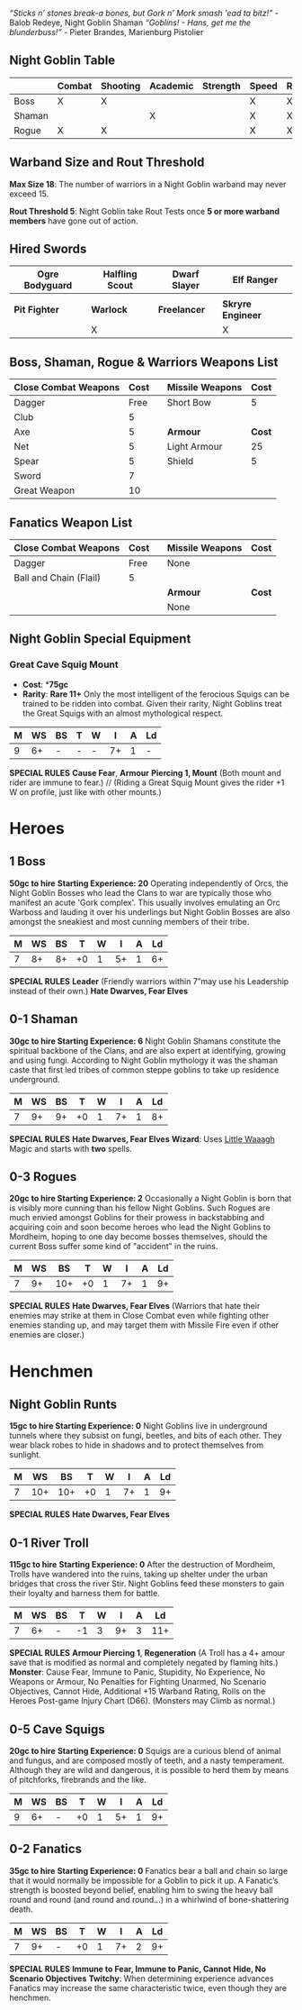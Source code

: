 *“Sticks n’ stones break-a bones, but Gork n’ Mork smash 'ead ta bitz!”* - Balob Redeye, Night Goblin Shaman
*“Goblins! - Hans, get me the blunderbuss!”* - Pieter Brandes, Marienburg Pistolier
## Night Goblin Table

|        | **Combat** | **Shooting** | **Academic** | **Strength** | **Speed** | **Rogue** |
| ------ | ---------- | ------------ | ------------ | ------------ | --------- | --------- |
| Boss   | X          | X            |              |              | X         | X         |
| Shaman |            |              | X            |              | X         | X         |
| Rogue  | X          | X            |              |              | X         | X         |

## Warband Size and Rout Threshold
**Max Size 18**: The number of warriors in a Night Goblin warband may never exceed 15.

**Rout Threshold 5**: Night Goblin take Rout Tests once **5 or more warband members** have gone out of action.
## Hired Swords
| Ogre Bodyguard  | Halfling Scout | Dwarf Slayer   | Elf Ranger          |
| --------------- | -------------- | -------------- | ------------------- |
|                 |                |                |                     |
| **Pit Fighter** | **Warlock**    | **Freelancer** | **Skryre Engineer** |
|                 | X              |                | X                   |

## Boss, Shaman, Rogue & Warriors Weapons List

| Close Combat Weapons | Cost |     | Missile Weapons | Cost     |
| -------------------- | ---- | --- | --------------- | -------- |
| Dagger               | Free |     | Short Bow       | 5        |
| Club                 | 5    |     |                 |          |
| Axe                  | 5    |     | **Armour**      | **Cost** |
| Net                  | 5    |     | Light Armour    | 25       |
| Spear                | 5    |     | Shield          | 5        |
| Sword                | 7    |     |                 |          |
| Great Weapon         | 10   |     |                 |          |

## Fanatics Weapon List

| Close Combat Weapons   | Cost |     | Missile Weapons | Cost     |
| ---------------------- | ---- | --- | --------------- | -------- |
| Dagger                 | Free |     | None            |          |
| Ball and Chain (Flail) | 5    |     |                 |          |
|                        |      |     | **Armour**      | **Cost** |
|                        |      |     | None            |          |

## Night Goblin Special Equipment
### Great Cave Squig Mount
* **Cost**: ***75gc**
* **Rarity**: **Rare 11+**
Only the most intelligent of the ferocious Squigs can be trained to be ridden into combat. Given their rarity, Night Goblins treat the Great Squigs with an almost mythological respect.

| M   | WS  | BS  | T   | W   | I   | A   | Ld  |
| --- | --- | --- | --- | --- | --- | --- | --- |
| 9   | 6+  | -   | -   | -   | 7+  | 1   | -   |

**SPECIAL RULES**
**Cause Fear**, **Armour** **Piercing 1, Mount** (Both mount and rider are immune to fear.) // (Riding a Great Squig Mount gives the rider +1 W on profile, just like with other mounts.)
# Heroes
## 1 Boss
**50gc to hire**
**Starting Experience: 20**
Operating independently of Orcs, the Night Goblin Bosses who lead the Clans to war are typically those who manifest an acute 'Gork complex'. This usually involves emulating an Orc Warboss and lauding it over his underlings but Night Goblin Bosses are also amongst the sneakiest and most cunning members of their tribe.

| M   | WS  | BS  | T   | W   | I   | A   | Ld  |
| --- | --- | --- | --- | --- | --- | --- | --- |
| 7   | 8+  | 8+  | +0  | 1   | 5+  | 1   | 6+  |

**SPECIAL RULES**
**Leader** (Friendly warriors within 7”may use his Leadership instead of their own.)
**Hate Dwarves, Fear Elves**
## 0-1 Shaman
**30gc to hire
Starting Experience: 6**
Night Goblin Shamans constitute the spiritual backbone of the Clans, and are also expert at identifying, growing and using fungi. According to Night Goblin mythology it was the shaman caste that first led tribes of common steppe goblins to take up residence underground.

| M   | WS  | BS  | T   | W   | I   | A   | Ld  |
| --- | --- | --- | --- | --- | --- | --- | --- |
| 7   | 9+  | 9+  | +0  | 1   | 7+  | 1   | 8+  |

**SPECIAL RULES**
**Hate Dwarves, Fear Elves**
**Wizard**: Uses [Little Waaagh](4%20Magic/Little%20Waaagh.md) Magic and starts with **two** spells.
## 0-3 Rogues
**20gc to hire
Starting Experience: 2**
Occasionally a Night Goblin is born that is visibly more cunning than his fellow Night Goblins. Such Rogues are much envied amongst Goblins for their prowess in backstabbing and acquiring coin and soon become heroes who lead the Night Goblins to Mordheim, hoping to one day become bosses themselves, should the current Boss suffer some kind of "accident" in the ruins.

| M   | WS  | BS  | T   | W   | I   | A   | Ld  |
| --- | --- | --- | --- | --- | --- | --- | --- |
| 7   | 9+  | 10+ | +0  | 1   | 7+  | 1   | 9+  |

**SPECIAL RULES**
**Hate Dwarves, Fear Elves** (Warriors that hate their enemies may strike at them in Close Combat even while fighting other enemies standing up, and may target them with Missile Fire even if other enemies are closer.)
# Henchmen
## Night Goblin Runts
**15gc to hire
Starting Experience: 0**
Night Goblins live in underground tunnels where they subsist on fungi, beetles, and bits of each other. They wear black robes to hide in shadows and to protect themselves from sunlight.

| M   | WS  | BS  | T   | W   | I   | A   | Ld  |
| --- | --- | --- | --- | --- | --- | --- | --- |
| 7   | 10+ | 10+ | +0  | 1   | 7+  | 1   | 9+  |

**SPECIAL RULES**
**Hate Dwarves, Fear Elves**
## 0-1 River Troll
**115gc to hire**
**Starting Experience: 0**
After the destruction of Mordheim, Trolls have wandered into the ruins, taking up shelter under the urban bridges that cross the river Stir. Night Goblins feed these monsters to gain their loyalty and harness them for battle.

| M   | WS  | BS  | T   | W   | I   | A   | Ld  |
| --- | --- | --- | --- | --- | --- | --- | --- |
| 7   | 6+  | -   | -1  | 3   | 9+  | 3   | 11+ |

**SPECIAL RULES**
**Armour Piercing 1**, **Regeneration** (A Troll has a
4+ amour save that is modified as normal and
completely negated by flaming hits.)
**Monster**: Cause Fear, Immune to Panic, Stupidity, No Experience, No Weapons or Armour, No Penalties for Fighting Unarmed, No Scenario Objectives, Cannot Hide, Additional +15 Warband Rating, Rolls on the Heroes Post-game Injury Chart (D66).
(Monsters may Climb as normal.)
## 0-5 Cave Squigs
**20gc to hire**
**Starting Experience: 0**
Squigs are a curious blend of animal and fungus, and are composed mostly of teeth, and a nasty temperament. Although they are wild and dangerous, it is possible to herd them by means of pitchforks, firebrands and the like.

| M   | WS  | BS  | T   | W   | I   | A   | Ld  |
| --- | --- | --- | --- | --- | --- | --- | --- |
| 9   | 6+  | -   | +0  | 1   | 5+  | 1   | 9+  |

## 0-2 Fanatics
**35gc to hire**
**Starting Experience: 0**
Fanatics bear a ball and chain so large that it would normally be impossible for a Goblin to pick it up. A Fanatic’s strength is boosted beyond belief, enabling him to swing the heavy ball round and round (and round and round...) in a whirlwind of bone-shattering death.

| M   | WS  | BS  | T   | W   | I   | A   | Ld  |
| --- | --- | --- | --- | --- | --- | --- | --- |
| 7   | 9+  | -   | +0  | 1   | 7+  | 2   | 9+  |

**SPECIAL RULES**
**Immune to Fear, Immune to Panic, Cannot** **Hide, No Scenario Objectives**
**Twitchy**: When determining experience advances Fanatics may increase the same characteristic twice, even though they are henchmen.
